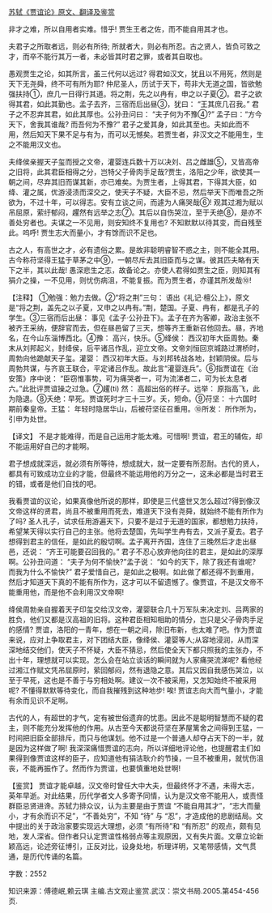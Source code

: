 [苏轼《贾谊论》原文、翻译及鉴赏](https://www.vrrw.net/wx/14173.html)

非才之难，所以自用者实难。惜乎! 贾生王者之佐，而不能自用其才也。

夫君子之所取者远，则必有所待; 所就者大，则必有所忍。古之贤人，皆负可致之才，而卒不能行其万一者，未必皆其时君之罪，或者其自取也。

愚观贾生之论，如其所言，虽三代何以远过? 得君如汉文，犹且以不用死，然则是天下无尧舜，终不可有所为耶? 仲尼圣人，历试于天下，苟非大无道之国，皆欲勉强扶持①，庶几一日得行其道。将之荆，先之以冉有，申之以子夏②。君子之欲得其君，如此其勤也。孟子去齐，三宿而后出昼③，犹曰： “王其庶几召我。” 君子之不忍弃其君，如此其厚也。公孙丑问曰： “夫子何为不豫④?” 孟子曰：“方今天下，舍我其谁哉? 而吾何为不豫?” 君子之爱其身，如此其至也。夫如此而不用，然后知天下果不足与有为，而可以无憾矣。若贾生者，非汉文之不能用生，生之不能用汉文也。

夫绛侯亲握天子玺而授之文帝，灌婴连兵数十万以决刘、吕之雌雄⑤，又皆高帝之旧将，此其君臣相得之分，岂特父子骨肉手足哉?贾生，洛阳之少年，欲使其一朝之间，尽弃其旧而谋其新，亦已难矣。为贾生者，上得其君，下得其大臣，如绛、灌之属，优游浸渍而深交之，使天子不疑，大臣不忌，然后举天下而唯吾之所欲为，不过十年，可以得志。安有立谈之间，而遽为人痛哭哉⑥! 观其过湘为赋以吊屈原，萦纡郁闷，趯然有远举之志⑦。其后以自伤哭泣，至于夭绝⑧，是亦不善处穷者也。夫谋之一不见用，则安知终不复用也? 不知默默以待其变，而自残至此。呜呼! 贾生志大而量小，才有馀而识不足也。

古之人，有高世之才，必有遗俗之累。是故非聪明睿智不惑之主，则不能全其用。古今称苻坚得王猛于草茅之中⑨，一朝尽斥去其旧臣而与之谋。彼其匹夫略有天下之半，其以此哉! 愚深悲生之志，故备论之。亦使人君得如贾生之臣，则知其有狷介之操，一不见用，则忧伤病沮，不能复振。而为贾生者，亦谨其所发哉⑩!



【注释】 ①勉强：勉力去做。②“将之荆”三句： 语出《礼记·檀公上》，原文是“将之荆，盖先之以子夏，又申之以冉有。”荆，楚国。子夏、冉有，都是孔子的学生。③三宿而后出昼： 事见《孟子·公孙丑下》。孟子在齐为客卿，政治主张不被齐王采纳，便辞官而去，但在昼邑留了三天，想等齐王重新召他回去。昼，齐地名，在今山东淄博西北。④豫： 高兴，快乐。⑤绛侯： 西汉初年大臣周勃。秦末从刘邦起义，封绛侯，后平诸吕作乱，迎立文帝。文帝刘恒回京城路过渭桥时，周勃向他跪献天子玺。灌婴： 西汉初年大臣。与刘邦转战各地，封颖阴侯。后与周勃共谋，与齐哀王联合，平定诸吕作乱。故此言“灌婴连兵”。⑥指贾谊在《治安策》序中说： “臣窃惟事势，可为痛哭者一，可为流涕者二，可为长太息者六。”此批评贾谊操之过急。⑦趯(ti) 然： 高超出俗的样子。远举： 原指高飞，此为隐退。⑧夭绝：早死。贾谊死时才三十三岁。夭，短命。⑨苻坚： 十六国时期前秦皇帝。王猛： 年轻时隐居华山，后被苻坚征召重用。⑩所发： 所作所为，引申为处世。

【译文】 不是才能难得，而是自己运用才能太难。可惜啊! 贾谊，君王的辅佐，却不能运用好自己的才能啊。

君子想成就深远，就必须有所等待，想成就大，就一定要有所忍耐。古代的贤人，都具有可致成功立业的才能，但最终不能运用他的万分之一，这未必都是当时君王的错，或者是他们自找的吧。

我看贾谊的议论，如果真像他所说的那样，即使是三代盛世又怎么超过?得到像汉文帝这样的贤君，尚且不被重用而死去，难道天下没有尧舜，就始终不能有所作为了吗? 圣人孔子，试求任用游遍天下，只要不是过于无道的国家，都想勉力扶持，希望某天得以实行自己的主张。他将去楚国，先叫学生冉有去，又派子夏去。君子想得到君主的信任，是如此的殷切啊。孟子离开齐国，连住了三晚然后才走出昼邑，还说： “齐王可能要召回我的。” 君子不忍心放弃他向往的君主，是如此的深厚啊。公孙丑问道： “夫子为何不愉快?”孟子说： “如今的天下，除了我还有谁呢? 而我为什么不愉快?” 君子爱惜自己，是如此之极啊。如此做了都还得不到重用，然后才知道天下真的不能有所作为，这才可以不留遗憾了。像贾谊，不是汉文帝不能重用他，而是他不会利用汉文帝啊!

绛侯周勃亲自握着天子印玺交给汉文帝，灌婴联合几十万军队来决定刘、吕两家的胜负，他们又都是汉高祖的旧将。这种君臣相知相助的情分，岂只是父子骨肉手足的感情? 贾谊，洛阳的一青年，想在一朝之间，除旧布新，也太难了吧。作为贾谊来说，应对上争取君主，对下团结大臣，像绛侯、灌婴等人;从容地浸润，从而深深地结交他们，使天子不怀疑，大臣不猜忌，然后使全天下都只照我的主张办，不出十年，理想就可以实现。怎么会在站立谈话的瞬间就为人家痛哭流涕呢? 看他经过湘江作赋文凭吊屈原时，萦回郁闷，然有退隐之意。其后又因自我感伤哭泣，以至于早死，这也是不善于与穷相处啊。建议一次不被采用，又怎知始终不被采用呢? 不懂得默默等待变化，而自我摧残到这种地步! 唉! 贾谊志向大而气量小，才能有余而见识不足啊。

古代的人，有超世的才气，定有被世俗遗弃的忧患。因此不是聪明智慧而不疑的君主，则不能充分发挥他的作用。从古至今天都说苻坚在茅屋篱舍之间得到王猛，一时间把旧臣全部排斥，而只与他谋划。他不过是一个普通人却夺占天下的一半，就是因为这样做了啊! 我深深痛惜贾谊的志向，所以详细地评论他，也提醒君主们如果得到像贾谊这样的臣子，应知道他有狷洁耿介的节操，一旦不被重用，就忧伤沮丧，不能再振作了。然而作为贾谊，也要慎重地处世啊!

【鉴赏】 贾谊才能卓越，汉文帝时曾任大中大夫，但最终怀才不遇，未得大志，英年早逝。对此结果，历代学者文人多寄予同情，认为是汉文帝不能用人，或责怪群臣忌贤进谗。苏轼力排众议，认为主要是由于贾谊 “不能自用其才”，“志大而量小，才有余而识不足”，“不善处穷”，不知 “待” 与 “忍”，才造成他的悲剧结局。文中提出的关于政治家要实现远大理想，必须 “有所待”和 “有所忍” 的观点，颇有见地，发人深省。但作者只认定贾谊性格弱点等主观原因，又有失片面。文章立论新颖高远，论述旁征博引，正反对比，设身处地，析理详明，又笔带感情，文气贯通，是历代传诵的名篇。

字数：2552

知识来源：傅德岷,赖云琪 主编.古文观止鉴赏.武汉：崇文书局.2005.第454-456页.

